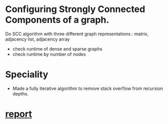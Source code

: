 # Configuring Strongly Connected Components of a graph.

Do SCC algorithm with three different graph representations : matrix, adjacency list, adjacency array

* check runtime of dense and sparse graphs
* check runtime by number of nodes

# Speciality

* Made a fully iterative algorithm to remove stack overflow from recursion depths.

# [report](https://docs.google.com/document/d/1deuNaLRVAF_1nCHR--zCPuUUgujhvBDuanVIEsrWmu4/edit?usp=sharing)
